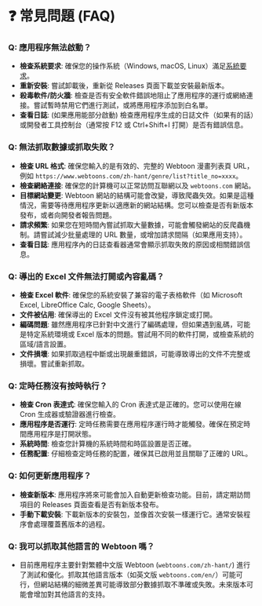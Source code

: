 # ❓ 常見問題 (FAQ)

### Q: 應用程序無法啟動？

- **檢查系統要求**: 確保您的操作系統（Windows, macOS, Linux）滿足[系統要求](./getting-started.md#系統要求)。
- **重新安裝**: 嘗試卸載後，重新從 Releases 頁面下載並安裝最新版本。
- **殺毒軟件/防火牆**: 檢查是否有安全軟件錯誤地阻止了應用程序的運行或網絡連接。嘗試暫時禁用它們進行測試，或將應用程序添加到白名單。
- **查看日誌**: (如果應用能部分啟動) 檢查應用程序生成的日誌文件（如果有的話）或開發者工具控制台（通常按 F12 或 Ctrl+Shift+I 打開）是否有錯誤信息。

### Q: 無法抓取數據或抓取失敗？

- **檢查 URL 格式**: 確保您輸入的是有效的、完整的 Webtoon 漫畫列表頁 URL，例如 `https://www.webtoons.com/zh-hant/genre/list?title_no=xxxx`。
- **檢查網絡連接**: 確保您的計算機可以正常訪問互聯網以及 `webtoons.com` 網站。
- **目標網站變更**: Webtoon 網站的結構可能會改變，導致爬蟲失效。如果是這種情況，需要等待應用程序更新以適應新的網站結構。您可以檢查是否有新版本發布，或者向開發者報告問題。
- **請求頻繁**: 如果您在短時間內嘗試抓取大量數據，可能會觸發網站的反爬蟲機制。請嘗試減少批量處理的 URL 數量，或增加請求間隔（如果應用支持）。
- **查看日誌**: 應用程序內的日誌查看器通常會顯示抓取失敗的原因或相關錯誤信息。

### Q: 導出的 Excel 文件無法打開或內容亂碼？

- **檢查 Excel 軟件**: 確保您的系統安裝了兼容的電子表格軟件（如 Microsoft Excel, LibreOffice Calc, Google Sheets）。
- **文件被佔用**: 確保導出的 Excel 文件沒有被其他程序鎖定或打開。
- **編碼問題**: 雖然應用程序已針對中文進行了編碼處理，但如果遇到亂碼，可能是特定系統環境或 Excel 版本的問題。嘗試用不同的軟件打開，或檢查系統的區域/語言設置。
- **文件損壞**: 如果抓取過程中斷或出現嚴重錯誤，可能導致導出的文件不完整或損壞。嘗試重新抓取。

### Q: 定時任務沒有按時執行？

- **檢查 Cron 表達式**: 確保您輸入的 Cron 表達式是正確的。您可以使用在線 Cron 生成器或驗證器進行檢查。
- **應用程序是否運行**: 定時任務需要在應用程序運行時才能觸發。確保在預定時間應用程序是打開狀態。
- **系統時間**: 檢查您計算機的系統時間和時區設置是否正確。
- **任務配置**: 仔細檢查定時任務的配置，確保其已啟用並且關聯了正確的 URL。

### Q: 如何更新應用程序？

- **檢查新版本**: 應用程序將來可能會加入自動更新檢查功能。目前，請定期訪問項目的 Releases 頁面查看是否有新版本發布。
- **手動下載安裝**: 下載新版本的安裝包，並像首次安裝一樣運行它。通常安裝程序會處理覆蓋舊版本的過程。

### Q: 我可以抓取其他語言的 Webtoon 嗎？

- 目前應用程序主要針對繁體中文版 Webtoon (`webtoons.com/zh-hant/`) 進行了測試和優化。抓取其他語言版本（如英文版 `webtoons.com/en/`）可能可行，但網站結構的細微差異可能導致部分數據抓取不準確或失敗。未來版本可能會增加對其他語言的支持。 
